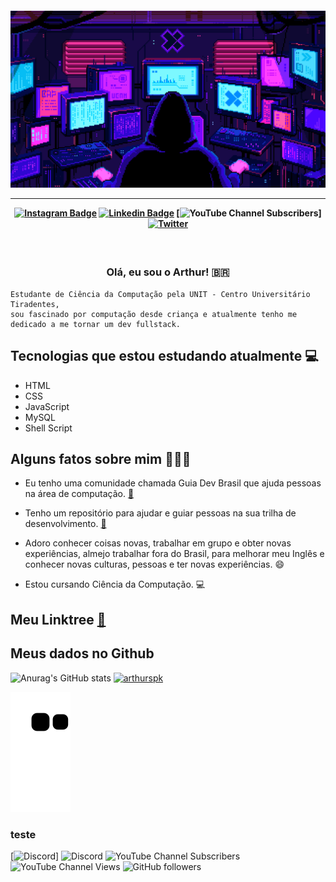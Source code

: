 <h4 align="center">
  
![matrix](https://github.com/cypherbold/cypherbold/blob/main/pixel-jeff-matrix-s.gif)

<hr>

[![Instagram Badge](https://img.shields.io/badge/-instagram-red?style=for-the-badge&logo=instagram&logoColor=white&link=https://github.com/arthurspk)](https://www.instagram.com/arthurspk/)
[![Linkedin Badge](https://img.shields.io/badge/-Linkedin-blue?style=for-the-badge&logo=Linkedin&logoColor=white&link=https://github.com/arthurspk)](https://www.linkedin.com/in/pablobeeboldrini/)
[![YouTube Channel Subscribers](https://img.shields.io/youtube/channel/subscribers/UC2JITvyJzfBNWfiPMcoBGXQ?color=ff0000&logo=youtube&logoColor=ff0000&style=for-the-badge)]
  [![Twitter](https://img.shields.io/badge/Twitter-1DA1F2?style=for-the-badge&logo=twitter&logoColor=white)](https://twitter.com/cypherbold)
</h4>


<h3 align="center">  <br>

Olá, eu sou o Arthur! 🇧🇷
<br>

</h3>

```
Estudante de Ciência da Computação pela UNIT - Centro Universitário Tiradentes, 
sou fascinado por computação desde criança e atualmente tenho me dedicado a me tornar um dev fullstack.
```
## Tecnologias que estou estudando atualmente 💻

  - HTML
  - CSS
  - JavaScript
  - MySQL
  - Shell Script

## Alguns fatos sobre mim 👨🏻‍💻

- Eu tenho uma comunidade chamada Guia Dev Brasil que ajuda pessoas na área de computação. [:link:](https://linktr.ee/guiadevbrasil)
- Tenho um repositório para ajudar e guiar pessoas na sua trilha de desenvolvimento.  [:link:](https://github.com/LegendsDEVSquad)

- Adoro conhecer coisas novas, trabalhar em grupo e obter novas experiências, almejo trabalhar fora do Brasil, para melhorar meu Inglês e conhecer novas culturas, pessoas e ter novas experiências. 😄

- Estou cursando Ciência da Computação. 💻

## Meu Linktree [:link:](https://linktr.ee/arthurspk)

## Meus dados no Github

<!-- <span style="height ">
![Anurag's GitHub stats](https://github-readme-stats.vercel.app/api?username=cypherbold&show_icons=true&theme=tokyonight)
</span> -->

![Anurag's GitHub stats](https://github-readme-stats.vercel.app/api?username=cypherbold&show_icons=true&theme=tokyonight)
[![arthurspk](https://github-readme-stats.vercel.app/api/top-langs/?username=cypherbold&hide=html&layout=compact=true&theme=tokyonight)](https://github.com/arthurspk/)
<!-- ![Top Langs](https://github-readme-stats.vercel.app/api/top-langs/?username=arthurspk&layout=compact&theme=tokyonight) -->
![Snake animation](https://github.com/rafaballerini/rafaballerini/blob/output/github-contribution-grid-snake.svg)

### teste 

[![Discord](https://img.shields.io/discord/943305752997687346?color=30106b&label=Legends%20Dev%20Squad&logo=discord&logoColor=30106b&style=for-the-badge)]
<img alt="Discord" src="https://img.shields.io/discord/943305752997687346?color=30106b&label=Legends%20Dev%20Squad&logo=discord&logoColor=30106b&style=for-the-badge">
![YouTube Channel Subscribers](https://img.shields.io/youtube/channel/subscribers/UC2JITvyJzfBNWfiPMcoBGXQ?color=ff0000&logo=youtube&logoColor=ff0000&style=for-the-badge)
![YouTube Channel Views](https://img.shields.io/youtube/channel/views/UC2JITvyJzfBNWfiPMcoBGXQ?color=ff0000&logo=youtube&logoColor=ff0000&style=for-the-badge)
![GitHub followers](https://img.shields.io/github/followers/cypherbold?color=black&logo=github&logoColor=000&style=for-the-badge)
